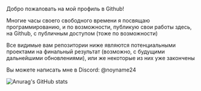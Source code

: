 Добро пожаловать на мой профиль в Github!

Многие часы своего свободного времени я посвящаю программированию, и по возможности, публикую свои работы здесь, на Github, с публичным доступом (тоже по возможности)

Все видимые вам репозитории ниже являются потенциальными проектами на финальный результат (возможно, с будущими дальнейшими обновлениями), или же некоторые из них уже закончены

Вы можете написать мне в Discord: @noyname24

![Anurag's GitHub stats](https://github-readme-stats.vercel.app/api?username=gNoName24&show_icons=true&hide_rank=true&theme=dark&hide_border=true&bg_color=00000000&locale=ru)

<!--
**gNoName24/gNoName24** is a ✨ _special_ ✨ repository because its `README.md` (this file) appears on your GitHub profile.

Here are some ideas to get you started:

- 🔭 I’m currently working on ...
- 🌱 I’m currently learning ...
- 👯 I’m looking to collaborate on ...
- 🤔 I’m looking for help with ...
- 💬 Ask me about ...
- 📫 How to reach me: ...
- 😄 Pronouns: ...
- ⚡ Fun fact: ...
-->
